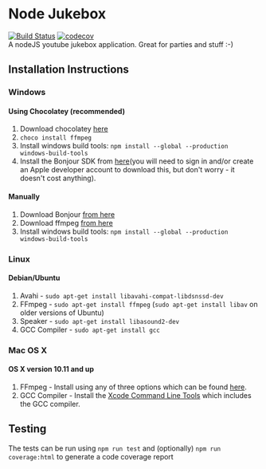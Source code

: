 # Node Jukebox
[![Build Status](https://travis-ci.org/robertmain/jukebox.svg?branch=master)](https://travis-ci.org/robertmain/jukebox) 
[![codecov](https://codecov.io/gh/robertmain/jukebox/branch/master/graph/badge.svg)](https://codecov.io/gh/robertmain/jukebox)  
A nodeJS youtube jukebox application. Great for parties and stuff :-)

## Installation Instructions

### Windows

#### Using Chocolatey (recommended)

1. Download chocolatey [here](https://chocolatey.org/install)
1. `choco install ffmpeg`
1. Install windows build tools: `npm install --global --production windows-build-tools`
1. Install the Bonjour SDK from [here](https://developer.apple.com/download/more/?=Bonjour%20SDK%20for%20Windows)(you will need to sign in and/or create an Apple developer account to download this, but don't worry - it doesn't cost anything).

#### Manually
1. Download Bonjour [from here](https://support.apple.com/downloads/bonjour_for_windows)
1. Download ffmpeg [from here](https://www.ffmpeg.org/)
1. Install windows build tools: `npm install --global --production windows-build-tools`

### Linux

#### Debian/Ubuntu
1. Avahi - `sudo apt-get install libavahi-compat-libdsnssd-dev`
1. FFmpeg - `sudo apt-get install ffmpeg` (`sudo apt-get install libav` on older versions of Ubuntu)
1. Speaker - `sudo apt-get install libasound2-dev`
1. GCC Compiler - `sudo apt-get install gcc`

### Mac OS X

#### OS X version 10.11 and up
1. FFmpeg - Install using any of three options which can be found [here](https://superuser.com/a/624562).
1. GCC Compiler - Install the [Xcode Command Line Tools](http://osxdaily.com/2014/02/12/install-command-line-tools-mac-os-x/) which includes the GCC compiler.

## Testing
The tests can be run using `npm run test` and (optionally) `npm run coverage:html` to generate a code coverage report
